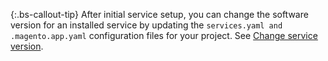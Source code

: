{:.bs-callout-tip}
After initial service setup, you can change the software version for an installed service by updating the `services.yaml and .magento.app.yaml` configuration files for your project. See [Change service version]({{site.baseurl}}/cloud/project/project-conf-files_services.html#change-service-version).
